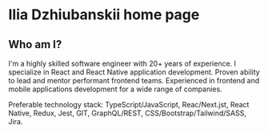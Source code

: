 # Ilia Dzhiubanskii home page

## Who am I?

I'm a highly skilled software engineer with 20+ years of experience. I specialize in React and React Native application development. Proven ability to lead and mentor performant frontend teams. Experienced in frontend and mobile applications development for a wide range of companies.

Preferable technology stack: TypeScript/JavaScript, Reac/Next.jst, React Native, Redux, Jest, GIT, GraphQL/REST, CSS/Bootstrap/Tailwind/SASS, Jira.

